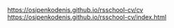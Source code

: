 
https://osipenkodenis.github.io/rsschool-cv/cv
https://osipenkodenis.github.io/rsschool-cv/index.html
